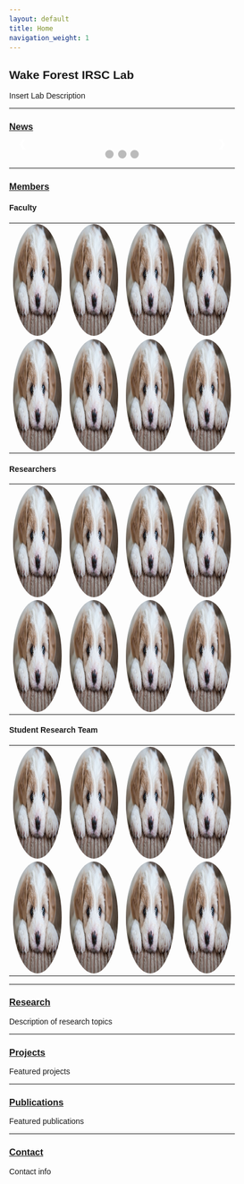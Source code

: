 ```yaml
---
layout: default
title: Home
navigation_weight: 1
---
```


## Wake Forest IRSC Lab

Insert Lab Description


-------------------------
### [News](news.md)

<!--- Begin News Feed Slideshow --->
<style>
* {box-sizing: border-box}
body {font-family: Verdana, sans-serif; margin:0}
.mySlides {display: none}
img {vertical-align: middle;}

/* Slideshow container */
.slideshow-container {
  max-width: 1000px;
  position: relative;
  margin: auto;
}

/* Next & previous buttons */
.prev, .next {
  cursor: pointer;
  position: absolute;
  top: 50%;
  width: auto;
  padding: 16px;
  margin-top: -22px;
  color: white;
  font-weight: bold;
  font-size: 18px;
  transition: 0.6s ease;
  border-radius: 0 3px 3px 0;
  user-select: none;
}

/* Position the "next button" to the right */
.next {
  right: 0;
  border-radius: 3px 0 0 3px;
}

/* On hover, add a black background color with a little bit see-through */
.prev:hover, .next:hover {
  background-color: rgba(0,0,0,0.8);
}

/* Caption text */
.text {
  color: #f2f2f2;
  font-size: 15px;
  padding: 8px 12px;
  position: absolute;
  bottom: 8px;
  width: 100%;
  text-align: center;
}

/* Number text (1/3 etc) */
.numbertext {
  color: #f2f2f2;
  font-size: 12px;
  padding: 8px 12px;
  position: absolute;
  top: 0;
}

/* The dots/bullets/indicators */
.dot {
  cursor: pointer;
  height: 15px;
  width: 15px;
  margin: 0 2px;
  background-color: #bbb;
  border-radius: 50%;
  display: inline-block;
  transition: background-color 0.6s ease;
}

.active, .dot:hover {
  background-color: #717171;
}

/* Fading animation */
.fade {
  -webkit-animation-name: fade;
  -webkit-animation-duration: 1.5s;
  animation-name: fade;
  animation-duration: 1.5s;
}

@-webkit-keyframes fade {
  from {opacity: .4} 
  to {opacity: 1}
}

@keyframes fade {
  from {opacity: .4} 
  to {opacity: 1}
}

/* On smaller screens, decrease text size */
@media only screen and (max-width: 300px) {
  .prev, .next,.text {font-size: 11px}
}
</style>

<div class="slideshow-container">

<div class="mySlides fade">
  <div class="numbertext">1 / 3</div>
  <img src="media/test_puppy.jpg" style="width:100%">
  <div class="text">Caption Text</div>
</div>

<div class="mySlides fade">
  <div class="numbertext">2 / 3</div>
  <img src="media/test_puppy.jpg" style="width:100%">
  <div class="text">Caption Two</div>
</div>

<div class="mySlides fade">
  <div class="numbertext">3 / 3</div>
  <img src="media/test_puppy.jpg" style="width:100%">
  <div class="text">Caption Three</div>
</div>

<a class="prev" onclick="plusSlides(-1)">&#10094;</a>
<a class="next" onclick="plusSlides(1)">&#10095;</a>

</div>
<br>

<div style="text-align:center">
  <span class="dot" onclick="currentSlide(1)"></span> 
  <span class="dot" onclick="currentSlide(2)"></span> 
  <span class="dot" onclick="currentSlide(3)"></span> 
</div>

<script>
var slideIndex = 1;
showSlides(slideIndex);

function plusSlides(n) {
  showSlides(slideIndex += n);
}

function currentSlide(n) {
  showSlides(slideIndex = n);
}

function showSlides(n) {
  var i;
  var slides = document.getElementsByClassName("mySlides");
  var dots = document.getElementsByClassName("dot");
  if (n > slides.length) {slideIndex = 1}    
  if (n < 1) {slideIndex = slides.length}
  for (i = 0; i < slides.length; i++) {
      slides[i].style.display = "none";  
  }
  for (i = 0; i < dots.length; i++) {
      dots[i].className = dots[i].className.replace(" active", "");
  }
  slides[slideIndex-1].style.display = "block";  
  dots[slideIndex-1].className += " active";
}
</script>
<!--- End News Feed Slideshow --->

-------------------------
### [Members](members.md)
#### Faculty
<!-- Might consider changing Faculty section to carousel or some other format over table -->
<table id="member-table">
    <tr>
        <td><img id="member-img" src="media/test_puppy.jpg" alt="1" width = 200px height = 200px ></td>
        <td><img id="member-img" src="media/test_puppy.jpg" alt="2" width = 200px height = 200px></td>
        <td><img id="member-img" src="media/test_puppy.jpg" alt="2" width = 200px height = 200px></td>
        <td><img id="member-img" src="media/test_puppy.jpg" alt="2" width = 200px height = 200px></td>
    </tr> 
    <tr>
        <td><img id="member-img" src="media/test_puppy.jpg" alt="3" width = 200px height = 200px></td>
        <td><img id="member-img" src="media/test_puppy.jpg" alt="4" width = 200px height = 200px></td>
        <td><img id="member-img" src="media/test_puppy.jpg" alt="4" width = 200px height = 200px></td>
        <td><img id="member-img" src="media/test_puppy.jpg" alt="4" width = 200px height = 200px></td>
    </tr>
</table>

#### Researchers
<table id="member-table">
    <tr>
        <td><img id="member-img" src="media/test_puppy.jpg" alt="1" width = 200px height = 200px ></td>
        <td><img id="member-img" src="media/test_puppy.jpg" alt="2" width = 200px height = 200px></td>
        <td><img id="member-img" src="media/test_puppy.jpg" alt="2" width = 200px height = 200px></td>
        <td><img id="member-img" src="media/test_puppy.jpg" alt="2" width = 200px height = 200px></td>
    </tr> 
    <tr>
        <td><img id="member-img" src="media/test_puppy.jpg" alt="3" width = 200px height = 200px></td>
        <td><img id="member-img" src="media/test_puppy.jpg" alt="4" width = 200px height = 200px></td>
        <td><img id="member-img" src="media/test_puppy.jpg" alt="4" width = 200px height = 200px></td>
        <td><img id="member-img" src="media/test_puppy.jpg" alt="4" width = 200px height = 200px></td>
    </tr>
</table>

#### Student Research Team
<table id="member-table">
    <tr>
        <td><img id="member-img" src="media/test_puppy.jpg" alt="1" width = 200px height = 200px ></td>
        <td><img id="member-img" src="media/test_puppy.jpg" alt="2" width = 200px height = 200px></td>
        <td><img id="member-img" src="media/test_puppy.jpg" alt="2" width = 200px height = 200px></td>
        <td><img id="member-img" src="media/test_puppy.jpg" alt="2" width = 200px height = 200px></td>
    </tr> 
    <tr>
        <td><img id="member-img" src="media/test_puppy.jpg" alt="3" width = 200px height = 200px></td>
        <td><img id="member-img" src="media/test_puppy.jpg" alt="4" width = 200px height = 200px></td>
        <td><img id="member-img" src="media/test_puppy.jpg" alt="4" width = 200px height = 200px></td>
        <td><img id="member-img" src="media/test_puppy.jpg" alt="4" width = 200px height = 200px></td>
    </tr>
</table>

<style>
#member-img {
  border-radius: 50%;
}

#member-table {
    border-collapse: collapse;
}
</style>


-------------------------
### [Research](research.md)
Description of research topics


-------------------------
### [Projects](projects.md)
Featured projects


-------------------------
### [Publications](publications.md)
Featured publications


-------------------------
### [Contact](contact.md)
Contact info